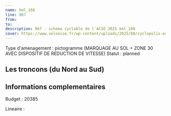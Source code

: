 ```yaml
---
name: kml_168 
line: 967
from: 
to:  
description: 967 - schema cyclable de l'ACSO 2025 kml_168 
cover: https://www.velooise.fr/wp-content/uploads/2025/08/cyclopolis-acso-967.jpg
---
```

Type d'amenagement : pictogramme (MARQUAGE AU SOL + ZONE 30 AVEC DISPOSITIF DE REDUCTION DE VITESSE)
Statut : planned
## Les troncons (du Nord au Sud)

## Informations complementaires

Budget  : 20385 

Lineaire :

